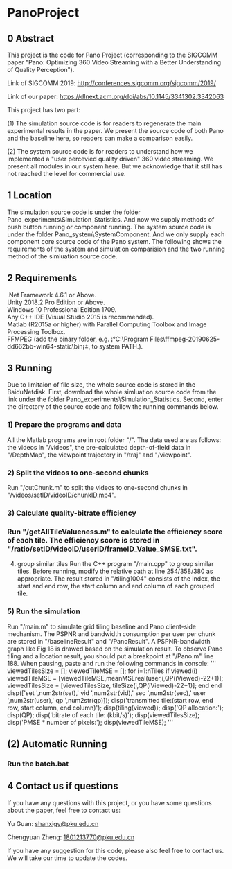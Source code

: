 ﻿# PanoProject

## 0 Abstract
This project is the code for Pano Project (corresponding to the SIGCOMM paper "Pano: Optimizing 360 Video Streaming with a Better Understanding of Quality Perception").

Link of SIGCOMM 2019: http://conferences.sigcomm.org/sigcomm/2019/

Link of our paper: https://dlnext.acm.org/doi/abs/10.1145/3341302.3342063

This project has two part:

(1) The simulation source code is for readers to regenerate the main experimental results in the paper. We present the source code of both Pano and the baseline here, so readers can make a comparison easily.

(2) The system source code is for readers to understand how we implemented a "user percevied quality driven" 360 video streaming. We present all modules in our system here. But we acknowledge that it still has not reached the level for commercial use.

## 1 Location
The simulation source code is under the folder Pano_experiments\Simulation_Statistics. And now we supply methods of push button  running or component running.
The system source code is under the folder Pano_system\SystemComponent. And we only supply each component core source code of the Pano system.
The following shows the requirements of the system and simulation comparision and the two running method of the simluation source code.

## 2 Requirements
.Net Framework 4.6.1 or Above.  
Unity 2018.2 Pro Edition or Above.   
Windows 10 Professional Edition 1709.    
Any C++ IDE (Visual Studio 2015 is recommended).  
Matlab (R2015a or higher) with Parallel Computing Toolbox and Image Processing Toolbox.  
FFMPEG (add the binary folder, e.g. ¡°C:\Program Files\ffmpeg-20190625-dd662bb-win64-static\bin¡±, to system PATH.).  


## 3 Running
Due to limitaion of file size, the whole source code is stored in the BaiduNetdisk. First, download the whole simluation source code from the link under the folder Pano_experiments\Simulation_Statistics. Second, enter the
directory of the source code and follow the running commands below.

### 1)  Prepare the programs and data
All the Matlab programs are in root folder "/". The data used are as follows: the videos in "/videos", the pre-calculated depth-of-field data in "/DepthMap", the viewpoint trajectory in "/traj" and "/viewpoint".
### 2)  Split the videos to one-second chunks
Run "/cutChunk.m" to split the videos to one-second chunks in "/videos/setID/videoID/chunkID.mp4".
### 3)  Calculate quality-bitrate efficiency
### Run "/getAllTileValueness.m" to calculate the efficiency score of each tile. The efficiency score is stored in "/ratio/setID/videoID/userID/frameID_Value_SMSE.txt".
4)  group similar tiles
Run the C++ program "/main.cpp" to group similar tiles. Before running, modify the relative path at line 254/358/380 as appropriate. The result stored in "/tiling1004" consists of the index, the start and end row, the start column and end column of each grouped tile.
### 5)  Run the simulation
Run "/main.m" to simulate grid tiling baseline and Pano client-side mechanism. The PSPNR and bandwidth consumption per user per chunk are stored in "/baselineResult" and "/PanoResult". A PSPNR-bandwidth graph like Fig 18 is drawed based on the simulation result.
To observe Pano tiling and allocation result, you should put a breakpoint at "/Pano.m" line 188. When pausing, paste and run the following commands in console:
'''
viewedTilesSize = [];
viewedTileMSE = [];
for i=1:nTiles
if viewed(i)
    viewedTileMSE = [viewedTileMSE,meanMSEreal(user,i,QP(iViewed)-22+1)];
    viewedTilesSize = [viewedTilesSize, tileSize(i,QP(iViewed)-22+1)];
end
end
disp(['set ',num2str(set),' vid ',num2str(vid),' sec ',num2str(sec),' user ',num2str(user),' qp ',num2str(qp)]);
disp('transmitted tile:(start row, end row, start column, end column)');
disp(tiling(viewed));
disp('QP allocation:');
disp(QP);
disp('bitrate of each tile: (kbit/s)');
disp(viewedTilesSize);
disp('PMSE * number of pixels:');
disp(viewedTileMSE);
'''
## (2) Automatic Running
### Run the batch.bat

## 4 Contact us if questions
If you have any questions with this project, or you have some questions about the paper, feel free to contact us:

Yu Guan: shanxigy@pku.edu.cn

Chengyuan Zheng: 1801213770@pku.edu.cn

If you have any suggestion for this code, please also feel free to contact us. We will take our time to update the codes.
